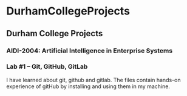 # DurhamCollegeProjects

## Durham College Projects

### AIDI-2004: Artificial Intelligence in Enterprise Systems
### Lab #1 – Git, GitHub, GitLab

I have learned about git, github and gitlab. The files contain hands-on experience of gitHub by installing and using them in my machine.
